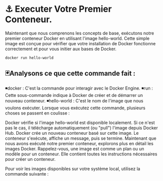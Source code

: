 # ⚓ Executer Votre Premier Conteneur.

Maintenant que nous comprenons les concepts de base, exécutons notre premier conteneur Docker en utilisant l'image hello-world. Cette simple image est conçue pour vérifier que votre installation de Docker fonctionne correctement et pour vous initier aux bases de Docker.

```
docker run hello-world
```


🃏Analysons ce que cette commande fait :
------------------------------------------

◾docker : C'est la commande pour interagir avec le Docker Engine.
◾run : Cette sous-commande indique à Docker de créer et de démarrer un nouveau conteneur.
◾hello-world : C'est le nom de l'image que nous voulons exécuter.
Lorsque vous exécutez cette commande, plusieurs choses se passent en coulisse :

Docker vérifie si l'image hello-world est disponible localement.
Si ce n'est pas le cas, il télécharge automatiquement (ou "pull") l'image depuis Docker Hub.
Docker crée un nouveau conteneur basé sur cette image.
Le conteneur s'exécute, affiche un message, puis se termine.
Maintenant que nous avons exécuté notre premier conteneur, explorons plus en détail les images Docker. Rappelez-vous, une image est comme un plan ou un modèle pour un conteneur. Elle contient toutes les instructions nécessaires pour créer un conteneur.

Pour voir les images disponibles sur votre système local, utilisez la commande suivante :

```

```

